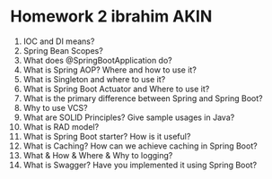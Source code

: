 # Homework 2 ibrahim AKIN

1. IOC and DI means?
2. Spring Bean Scopes?
3. What does @SpringBootApplication do?
4. What is Spring AOP? Where and how to use it?
5. What is Singleton and where to use it?
6. What is Spring Boot Actuator and Where to use it?
7. What is the primary difference between Spring and Spring Boot?
8. Why to use VCS?
9. What are SOLID Principles? Give sample usages in Java?
10. What is RAD model?
11. What is Spring Boot starter? How is it useful?
12. What is Caching? How can we achieve caching in Spring Boot?
13. What & How & Where & Why to logging?
14. What is Swagger? Have you implemented it using Spring Boot?
